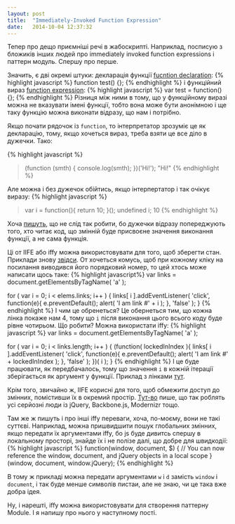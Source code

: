 ```yaml
---
layout: post
title:  "Immediately-Invoked Function Expression"
date:   2014-10-04 12:37:32
---
```


Тепер про дещо приємніші речі в жабоскрипті. Наприклад, посписую з бложиків інших людей про
immediately invoked function expressions і паттерн модуль. Спершу про перше.

Значить, є дві окремі штуки: декларація функції [fucntion declaration](https://developer.mozilla.org/en-US/docs/Web/JavaScript/Reference/Statements/function):
{% highlight javascript %}
function test() {};
{% endhighlight %}
і функційний вираз [function expression](https://developer.mozilla.org/en-US/docs/Web/JavaScript/Reference/Operators/function):
{% highlight javascript %}
var test = function() {};
{% endhighlight %}
Різниця між ними в тому, що у функційному виразі можна не вказувати імені функції, тобто вона може бути анонімною і ще таку
функцію можна виконати відразу, що нам і потрібно.

Якщо почати рядочок із `function`, то інтерпретатор зрозуміє це як декларацію, тому, якщо хочеться вираз, треба взяти це
все діло в дужечки. Тако:

{% highlight javascript %}
> (function (smth) {
      console.log(smth);
  })('Hi!');
"Hi!"
{% endhighlight %}

Але можна і без дужечок обійтись, якщо інтерпертатор і так очікує виразу:
{% highlight javascript %}
> var i = function(){ return 10; }();
undefined
> i;
10
{% endhighlight %}

Хоча [пишуть](http://benalman.com/news/2010/11/immediately-invoked-function-expression/), що не слід так робити, бо
дужечки відразу попереджують того, хто читає код, що змінній буде присвоєне значення виконання функції, а не сама функція.

Ці от IIFE або iffy можна використовувати для того, щоб зберегти стан. Приклади знову [звідси](http://benalman.com/news/2010/11/immediately-invoked-function-expression/).
От хочеться комусь, щоб при кожному кліку на посилання виводився його порядковий номер, то цей хтось може написати щось таке:
{% highlight javascript%}
var links = document.getElementsByTagName( 'a' );

for ( var i = 0; i < elems.links; i++ ) {
  links[ i ].addEventListener( 'click', function(e){
    e.preventDefault();
    alert( 'I am link #' + i );
  }, 'false' );
}
{% endhighlight %}
І чим це обренеться? Це обернеться тим, що кожна лінка покаже нам 4, тому що `i` після виконання цього всього коду буде рівне
чотирьом. Що робити? Можна використати iffy:
{% highlight javascript %}
var links = document.getElementsByTagName( 'a' );

for ( var i = 0; i < links.length; i++ ) {
  (function( lockedInIndex ){
   links[ i ].addEventListener( 'click', function(e){
      e.preventDefault();
      alert( 'I am link #' + lockedInIndex );
    }, 'false' );
  })( i );
}
{% endhighlight %}
І це буде працювати, як передбачалось, тому що значення `i` в кожній ітерації зберігається як аргумент у функції.
Приклад з лінками [тут](http://jsfiddle.net/03cyc7je/).

Крім того, звичайно ж, IIFE корисні для того, щоб обмежити доступ до змінних, помістивши їх в окремий простір.
[Тут-во](http://gregfranko.com/blog/i-love-my-iife/) пише, що так роблять усі серйозні люди із jQuery, Backbone.js, 
Modernizr тощо.

Там же ж пишуть і про інші iffy переваги, хоча, по-моєму, вони не такі суттєві. Наприклад, можна пришвидшити пошук
глобальних змінних, якщо передати їх аргументами iffy, бо js буде дивитсь спершу в локальному просторі, знайде їх і
не полізе далі, що добре для швидкодії:
{% highlight javascript %}
function(window, document, $) {
  // You can now reference the window, document, and jQuery objects in a local scope
}(window, document, window.jQuery);
{% endhighlight %}

В тому ж прикладі можна передати аргументами `w` і `d` замість `window` і `document`, і так буде менше символів пистаи,
але не знаю, чи це така вже добра ідея.

Ну, і нарешті, iffy можна використовувати для створення паттерну Module. І я напишу про нього у наступному пості.
